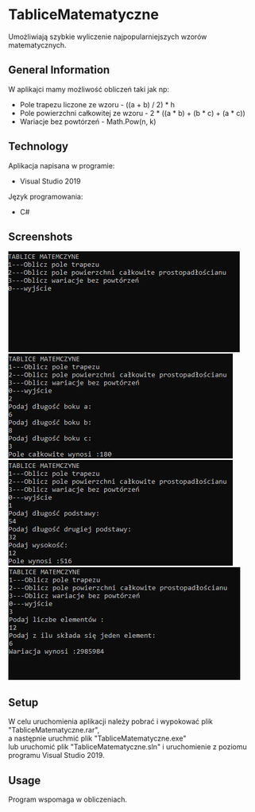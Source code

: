 # TabliceMatematyczne

Umożliwiają szybkie wyliczenie najpopularniejszych wzorów matematycznych. 

## General Information

W aplikajci mamy możliwość obliczeń taki jak np:

* Pole trapezu liczone ze wzoru - ((a + b) / 2) * h  
* Pole powierzchni całkowitej ze wzoru - 2 * ((a * b) + (b * c) + (a * c)) 
* Wariacje bez powtórzeń - Math.Pow(n, k)

## Technology 
 Aplikacja napisana w programie:
* Visual Studio 2019

 Język programowania:
* C#
## Screenshots
![scr1](screenshots/scr1.png)
![scr2](screenshots/scr2.png)
![scr3](screenshots/scr3.png)
![scr4](screenshots/scr4.png)

## Setup
 W celu uruchomienia aplikacji należy pobrać i wypokować plik "TabliceMatematyczne.rar",  
 a następnie uruchmić plik "TabliceMatematyczne.exe"  
 lub uruchomić plik "TabliceMatematyczne.sln" i uruchomienie z poziomu programu Visual Studio 2019.
 
## Usage
 Program wspomaga w obliczeniach.
 
